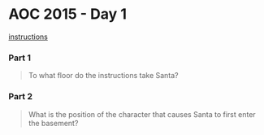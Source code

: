 # AOC 2015 - Day 1

[instructions](https://adventofcode.com/2015/day/1)

### Part 1

> To what floor do the instructions take Santa?

### Part 2

> What is the position of the character that causes Santa to first enter the basement?
